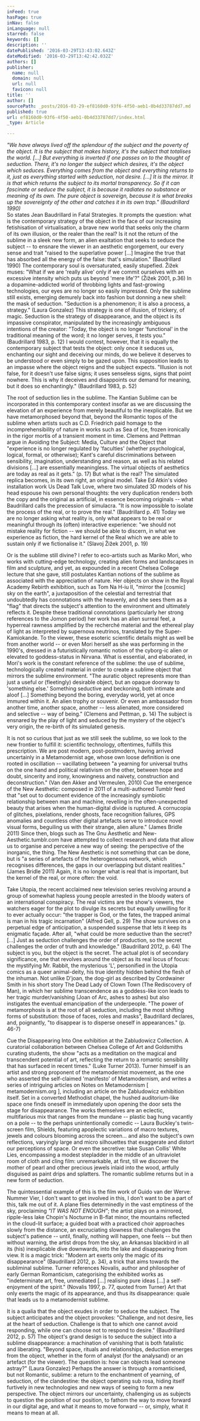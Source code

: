 ```yaml
---
inFeed: true
hasPage: true
inNav: false
inLanguage: null
starred: false
keywords: []
description: ''
datePublished: '2016-03-29T13:43:02.643Z'
dateModified: '2016-03-29T13:42:42.032Z'
authors: []
publisher:
  name: null
  domain: null
  url: null
  favicon: null
title: ''
author: []
sourcePath: _posts/2016-03-29-ef8160d0-93f6-4f50-aeb1-0b4d33787dd7.md
published: true
url: ef8160d0-93f6-4f50-aeb1-0b4d33787dd7/index.html
_type: Article

---
```

_"We have always lived off the splendour of the subject and the poverty of the object. It is the subject that makes history, it's the subject that totalises the world. \[...\] But everything is inverted if one passes on to the thought of seduction. There, it's no longer the subject which desires, it's the object which seduces. Everything comes from the object and everything returns to it, just as everything started with seduction, not desire. \[...\] It is the mirror. It is that which returns the subject to its mortal transparency. So if it can fascinate or seduce the subject, it is because it radiates no substance or meaning of its own. The pure object is sovereign, because it is what breaks up the sovereignty of the other and catches it in its own trap." (Baudrillard 1990)_  
So states Jean Baudrillard in Fatal Strategies. It prompts the question: what is the contemporary strategy of the object in the face of our increasing fetishisation of virtualisation, a brave new world that seeks only the charm of its own illusion, or the realer than the real? Is it not the return of the sublime in a sleek new form, an alien exaltation that seeks to seduce the subject -- to ensnare the viewer in an aesthetic engorgement, our every sense and trait "raised to the superlative power \[...\] Imagine the true that has absorbed all the energy of the false: that's simulation." (Baudrillard 1990) The contemporary soul is oversaturated, easily stupefied. Žižek muses: "What if we are 'really alive' only if we commit ourselves with an excessive intensity which puts us beyond 'mere life'?" (Žižek 2001, p.36) In a dopamine-addicted world of throbbing lights and fast-growing technologies, our eyes are no longer so easily impressed. Only the sublime still exists, emerging demurely back into fashion but donning a new shell: the mask of seduction. "Seduction is a phenomenon; it is also a process, a strategy." (Laura Gonzalez) This strategy is one of illusion, of trickery, of magic. Seduction is the strategy of disappearance, and the object is its impassive conspirator, manipulated by the increasingly ambiguous intentions of the creator: "Today, the object is no longer 'functional' in the traditional meaning of the word; it no longer serves, it tests you." (Baudrillard 1983, p. 12) I would contest, however, that it is equally the contemporary subject that tests the object: only once it seduces us, enchanting our sight and deceiving our minds, do we believe it deserves to be understood or even simply to be gazed upon. This supposition leads to an impasse where the object reigns and the subject expects. "Illusion is not false, for it doesn't use false signs; it uses senseless signs, signs that point nowhere. This is why it deceives and disappoints our demand for meaning, but it does so enchantingly." (Baudrillard 1983, p. 52)

The root of seduction lies in the sublime. The Kantian Sublime can be incorporated in this contemporary context insofar as we are discussing the elevation of an experience from merely beautiful to the inexplicable. But we have metamorphosed beyond that, beyond the Romantic topos of the sublime when artists such as C.D. Friedrich paid homage to the incomprehensibility of nature in works such as Sea of Ice, frozen ironically in the rigor mortis of a transient moment in time. Clemens and Pettman argue in Avoiding the Subject: Media, Culture and the Object that "experience is no longer regulated by 'faculties' (whether psychological, logical, formal, or otherwise); Kant's careful discriminations between sensibility, imagination, understanding and reason, as well as his related divisions \[...\] are essentially meaningless. The virtual objects of aesthetics are today as real as it gets." (p. 17) But what is the real? The simulated replica becomes, in its own right, an original model. Take Ed Atkin's video installation work Us Dead Talk Love, where two simulated 3D models of his head espouse his own personal thoughts: the very duplication renders both the copy and the original as artificial, in essence becoming originals -- what Baudrillard calls the precession of simulacra. "It is now impossible to isolate the process of the real, or to prove the real." (Baudrillard p. 41) Today we are no longer asking what reality is, only what appears to be real or meaningful through its (often) interactive experience: "we should not mistake reality for fiction -- we should be able to discern, in what we experience as fiction, the hard kernel of the Real which we are able to sustain only if we fictionalise it." (Slavoj Žižek 2001, p. 19)

Or is the sublime still divine? I refer to eco-artists such as Mariko Mori, who works with cutting-edge technology, creating alien forms and landscapes in film and sculpture, and yet, as expounded in a recent Chelsea College lecture that she gave, still postulates Kantian notions of the sublime as associated with the appreciation of nature. Her objects on show in the Royal Academy Rebirth exhibition, such as Tom Na H-iu II, "mirror the \[cosmic\] sky on the earth", a juxtaposition of the celestial and terrestrial that undoubtedly has connotations with the heavenly, and she sees them as a "flag" that directs the subject's attention to the environment and ultimately reflects it. Despite these traditional connotations (particularly her strong references to the Jomon period) her work has an alien surreal feel, a hyperreal rawness amplified by the recherché material and the ethereal play of light as interpreted by supernova neutrinos, translated by the Super-Kamiokande. To the viewer, these esoteric scientific details might as well be from another world -- or even Mori herself as she was performing in the 1990's, dressed in a futuristically romantic notion of the cyborg-ic alien or elevated to goddess-status in Nirvana. What is essential, and elaborated, in Mori's work is the constant reference of the sublime: the use of sublime, technologically created material in order to create a sublime object that mirrors the sublime environment. "The auratic object represents more than just a useful or (fleetingly) desirable object, but an opaque doorway to 'something else.' Something seductive and beckoning, both intimate and aloof \[...\] Something beyond the boring, everyday world, yet at once immured within it. An alien trophy or souvenir. Or even an ambassador from another time, another space, another -- less alienated, more considered and selective -- way of being." (Clemens and Pettman, p. 14) The subject is ensnared by the play of light and seduced by the mystery of the object's very origin, the re-birth of its simulated genesis.

It is not so curious that just as we still seek the sublime, so we look to the new frontier to fulfill it: scientific technology, oftentimes, fulfills this prescription. We are post modern, post-postmodern, having arrived uncertainly in a Metamodernist age, whose own loose definition is one rooted in oscillation -- vacillating between "a yearning for universal truths on the one hand and political relativism on the other, between hope and doubt, sincerity and irony, knowingness and naivety, construction and deconstruction." (Van den Akker and Vermeulen, 2010) Cue the emergence of the New Aesthetic: composed in 2011 of a multi-authored Tumblr feed that "set out to document evidence of the increasingly symbiotic relationship between man and machine, revelling in the often-unexpected beauty that arises when the human-digital divide is ruptured. A cornucopia of glitches, pixelations, render ghosts, face recognition failures, GPS anomalies and countless other digital artefacts serve to introduce novel visual forms, beguiling us with their strange, alien allure." (James Bridle 2011) Since then, blogs such as The Gnu Aesthetic and New-Aesthetic.tumblr.com have attempted to collect research and data that allow us to organise and perceive a new way of seeing: the perspective of the inorganic, the thing. The New Aesthetic is not something that can be done, but is "a series of artefacts of the heterogeneous network, which recognises differences, the gaps in our overlapping but distant realities." (James Bridle 2011) Again, it is no longer what is real that is important, but the kernel of the real, or more often: the void.

Take Utopia, the recent acclaimed new television series revolving around a group of somewhat hapless young people arrested in the bloody waters of an international conspiracy. The real victims are the show's viewers, the watchers eager for the plot to divulge its secrets but equally unwilling for it to ever actually occur: "the trapper is God, or the fates, the trapped animal is man in his tragic incarnation" (Alfred Gell, p. 29) The show survives on a perpetual edge of anticipation, a suspended suspense that lets it keep its enigmatic façade. After all, "what could be more seductive than the secret? \[...\] Just as seduction challenges the order of production, so the secret challenges the order of truth and knowledge." (Baudrillard 2012, p. 64) The subject is you, but the object is the secret. The actual plot is of secondary significance, one that revolves around the object as its real locus of focus: the mystifying Mr. Rabbit, the mysterious 'L', personified in the Utopia comics as a queer animal-deity, his true identity hidden behind the flesh of the inhuman. Not unlike D'joan, the dog-girl as described by Cordwainer Smith in his short story The Dead Lady of Clown Town (The Rediscovery of Man), in which her sublime transcendence as a goddess-like icon leads to her tragic murder/vanishing (Joan of Arc, ashes to ashes) but also instigates the eventual emancipation of the underpeople. "The power of metamorphosis is at the root of all seduction, including the most shifting forms of substitution: those of faces, roles and masks", Baudrillard declares, and, poignantly, "to disappear is to disperse oneself in appearances." (p. 46-7)

Cue the Disappearing Into One exhibition at the Zabludowicz Collection. A curatorial collaboration between Chelsea College of Art and Goldsmiths curating students, the show "acts as a meditation on the magical and transcendent potential of art, reflecting the return to a romantic sensibility that has surfaced in recent times." (Luke Turner 2013). Turner himself is an artist and strong proponent of the metamodernist movement, as the one who asserted the self-claimed 'manifesto' of Metamodernism, and writes a series of intriguing articles on Notes on Metamodernism \[ metamodernism.org \], including an article on the Zabludowicz exhibition itself. Set in a converted Methodist chapel, the hushed auditorium-like space one finds oneself in immediately upon opening the door sets the stage for disappearance. The works themselves are an eclectic, multifarious mix that ranges from the mundane -- plastic bag hung vacantly on a pole -- to the perhaps unintentionally comedic -- Laura Buckley's twin-screen film, Shields, featuring apoplectic variations of macro textures, jewels and colours blooming across the screen... and also the subject's own reflections, varyingly large and micro silhouettes that exaggerate and distort our perceptions of space. Or even the secretive: take Susan Collis' White Lies, encompassing a modest stepladder in the middle of an ultraviolet room of cloth and cling film: unremarkable, at first, till we discover the mother of pearl and other precious jewels inlaid into the wood, artfully disguised as paint drips and splatters. The romantic sublime returns but in a new form of seduction.

The quintessential example of this is the film work of Guido van der Werve: Nummer Vier, I don't want to get involved in this, I don't want to be a part of this, talk me out of it. A plane flies determinedly in the vast emptiness of the sky, proclaiming _"IT WAS NOT ENOUGH"_; the artist plays on a mirrored, ripple-less lake Chopin's Nocturne in B-flat minor, the mountains reflected in the cloud-lit surface; a guided boat with a practiced choir approaches slowly from the distance, an excruciating slowness that challenges the subject's patience -- until, finally, nothing will happen, one feels -- but then without warning, the artist drops from the sky, an Arkansas blackbird in all its (his) inexplicable dive downwards, into the lake and disappearing from view. It is a magic trick: "Modern art exerts only the magic of its disappearance" (Baudrillard 2012, p. 34), a trick that aims towards the subliminal sublime. Turner references Novalis, author and philosopher of early German Romanticism, categorising the exhibited works as "indeterminate art, free, unmediated \[...\] realising pure ideas \[...\] a self-enjoyment of the spirit." (Novalis 1997, p. 77, quoted from Turner) Art that only exerts the magic of its appearance, and thus its disappearance: quale that leads us to a metamodernist sublime.

It is a qualia that the object exudes in order to seduce the subject. The subject anticipates and the object provokes: "Challenge, and not desire, lies at the heart of seduction. Challenge is that to which one cannot avoid responding, while one can choose not to respond to desire." (Baudrillard 2012, p. 57) The object's grand design is to seduce the subject into a sublime disappearance: a machination of vanishing that is both fatalistic and liberating. "Beyond space, rituals and relationships, deduction emerges from the object, whether in the form of analyst (for the analysand) or an artefact (for the viewer). The question is: how can objects lead someone astray?" (Laura Gonzalez) Perhaps the answer is through a romanticised, but not Romantic, sublime: a return to the enchantment of yearning, of seduction, of the clandestine: the object operating sub rosa, hiding itself furtively in new technologies and new ways of seeing to form a new perspective. The object mirrors our uncertainty, challenging us as subjects to question the position of our position, to fathom the way to move forward in our digital age, and what it means to move forward -- or, simply, what it means to mean at all.
